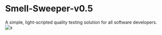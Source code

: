 # Smell-Sweeper-v0.5

A simple, light-scripted quality testing solution for all software developers.
![s](https://i.pinimg.com/originals/d6/89/f8/d689f83c76b6c7ad6406fefec464b356.png)
